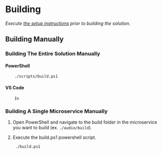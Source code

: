 # Building

_Execute [the setup instructions](setup.md) prior to 
building the solution._

## Building Manually

### Building The Entire Solution Manually

#### PowerShell

        ./scripts/build.ps1

#### VS Code

        In         

### Building A Single Microservice Manually

1. Open PowerShell and navigate to the build folder in the microservice you want to build (ex. `./audio/build`).
2. Execute the build.ps1 powershell script.

        ./build.ps1

